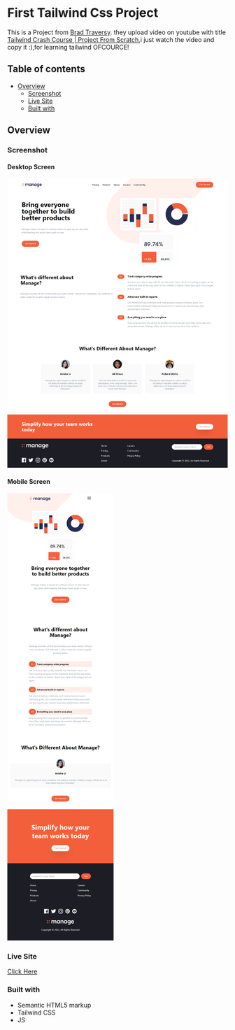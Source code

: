 # First Tailwind Css Project

This is a Project from [Brad Traversy](https://github.com/bradtraversy). they upload video on youtube with title [Tailwind Crash Course | Project From Scratch](https://www.youtube.com/watch?v=dFgzHOX84xQ),i just watch the video and copy it :),for learning tailwind OFCOURCE!

## Table of contents

- [Overview](#overview)
  - [Screenshot](#screenshot)
  - [Live Site](#livesite)
  - [Built with](#built-with)

## Overview

### Screenshot

#### Desktop Screen

![screenshot of project](./design/desktop-screenshot.png)

#### Mobile Screen

![screenshot of project](./design/mobile-screenshot.png)

### Live Site

[Click Here](https://lovely-sherbet-284170.netlify.app/)

### Built with

- Semantic HTML5 markup
- Tailwind CSS
- JS
